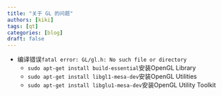 ```yaml
---
title: "关于 GL 的问题"
authors: [kiki]
tags: [qt]
categories: [blog]
draft: false
---
```


- 编译错误`fatal error: GL/gl.h: No such file or directory`
  - `sudo apt-get install build-essential`安装OpenGL Library
  - `sudo apt-get install libgl1-mesa-dev`安装OpenGL Utilities
  - `sudo apt-get install libglu1-mesa-dev`安装OpenGL Utility Toolkit
